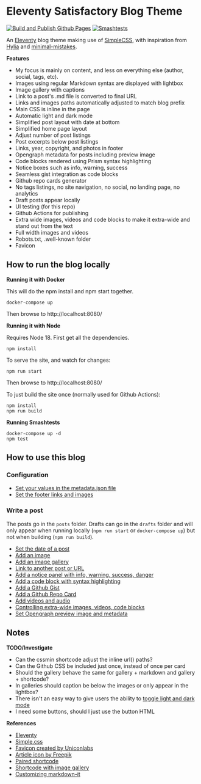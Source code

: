 # Eleventy Satisfactory Blog Theme 
[![Build and Publish Github Pages](https://github.com/mendhak/eleventy-satisfactory/actions/workflows/staticsite.yml/badge.svg?branch=main)](https://github.com/mendhak/eleventy-satisfactory/actions/workflows/staticsite.yml) [![Smashtests](https://github.com/mendhak/eleventy-satisfactory/actions/workflows/smashtests.yml/badge.svg)](https://github.com/mendhak/eleventy-satisfactory/actions/workflows/smashtests.yml)

An [Eleventy](https://11ty.dev) blog theme making use of [SimpleCSS](https://simplecss.org/), with inspiration from [Hylia](https://hylia.website) and [minimal-mistakes](https://mmistakes.github.io/minimal-mistakes/).  



**Features**

* My focus is mainly on content, and less on everything else (author, social, tags, etc).
* Images using regular Markdown syntax are displayed with lightbox
* Image gallery with captions
* Link to a post's .md file is converted to final URL
* Links and images paths automatically adjusted to match blog prefix
* Main CSS is inline in the page
* Automatic light and dark mode
* Simplified post layout with date at bottom
* Simplified home page layout
* Adjust number of post listings
* Post excerpts below post listings
* Links, year, copyright, and photos in footer
* Opengraph metadata for posts including preview image
* Code blocks rendered using Prism syntax highlighting
* Notice boxes such as info, warning, success
* Seamless gist integration as code blocks
* Github repo cards generator
* No tags listings, no site navigation, no social, no landing page, no analytics
* Draft posts appear locally
* UI testing (for this repo)
* Github Actions for publishing
* Extra wide images, videos and code blocks to make it extra-wide and stand out from the text
* Full width images and videos
* Robots.txt, .well-known folder
* Favicon



## How to run the blog locally

**Running it with Docker**

This will do the npm install and npm start together. 

```
docker-compose up
```

Then browse to http://localhost:8080/


**Running it with Node**

Requires Node 18. First get all the dependencies. 

```
npm install
```

To serve the site, and watch for changes: 

```
npm run start
```

Then browse to http://localhost:8080/


To just build the site once (normally used for Github Actions): 

```
npm install
npm run build
```

**Running Smashtests**

```
docker-compose up -d
npm test
```


## How to use this blog

### Configuration

- [Set your values in the metadata.json file](https://code.mendhak.com/eleventy-satisfactory/edit-the-metadata/)
- [Set the footer links and images](https://code.mendhak.com/eleventy-satisfactory/set-footer-links/)

### Write a post

The posts go in the `posts` folder.  Drafts can go in the `drafts` folder and will only appear when running locally (`npm run start` or `docker-compose up`) but not when building (`npm run build`). 

- [Set the date of a post](https://code.mendhak.com/eleventy-satisfactory/set-date-of-post/)
- [Add an image](https://code.mendhak.com/eleventy-satisfactory/post-with-an-image/) 
- [Add an image gallery](https://code.mendhak.com/eleventy-satisfactory/post-with-a-gallery/)
- [Link to another post or URL](https://code.mendhak.com/eleventy-satisfactory/posting-links/)
- [Add a notice panel with info, warning, success, danger](https://code.mendhak.com/eleventy-satisfactory/post-notice/)
- [Add a code block with syntax highlighting](https://code.mendhak.com/eleventy-satisfactory/post-with-code/)
- [Add a Github Gist](https://code.mendhak.com/eleventy-satisfactory/post-with-github-gists/)
- [Add a Github Repo Card](https://code.mendhak.com/eleventy-satisfactory/github-repo-card/)   
- [Add videos and audio](https://code.mendhak.com/eleventy-satisfactory/post-with-iframes-videos-third-party/)
- [Controlling extra-wide images, videos, code blocks](https://code.mendhak.com/eleventy-satisfactory/extra-wide-full-width-images-videos/)
- [Set Opengraph preview image and metadata](https://code.mendhak.com/eleventy-satisfactory/opengraph-preview-data/)


## Notes

**TODO/Investigate**

- Can the cssmin shortcode adjust the inline url() paths? 
- Can the Github CSS be included just once, instead of once per card
- Should the gallery behave the same for gallery + markdown and gallery + shortcode? 
- In galleries should caption be below the images or only appear in the lightbox?
- There isn't an easy way to give users the ability to [toggle light and dark mode](https://github.com/mendhak/eleventy-satisfactory/issues/2)
- I need some buttons, should I just use the button HTML

**References**

- [Eleventy](https://www.11ty.dev/docs/)
- [Simple.css](https://github.com/kevquirk/simple.css/wiki)
- [Favicon created by Uniconlabs](https://www.flaticon.com/free-icons/website)
- [Article icon by Freepik](https://www.flaticon.com/free-icons/blog)
- [Paired shortcode](https://www.markllobrera.com/posts/eleventy-paired-shortcodes-and-markdown-rendering/)
- [Shortcode with image gallery](https://www.markllobrera.com/posts/eleventy-building-image-gallery-photoswipe/)
- [Customizing markdown-it](https://publishing-project.rivendellweb.net/customizing-markdown-it/)

